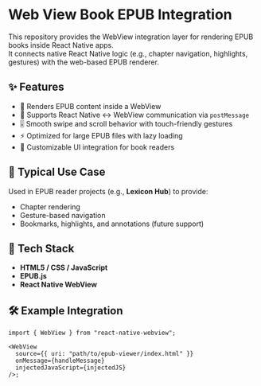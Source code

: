 # Web View Book EPUB Integration

This repository provides the WebView integration layer for rendering EPUB books inside React Native apps.  
It connects native React Native logic (e.g., chapter navigation, highlights, gestures) with the web-based EPUB renderer.

## ✨ Features

- 📖 Renders EPUB content inside a WebView
- 🔄 Supports React Native ↔ WebView communication via `postMessage`
- 🎚️ Smooth swipe and scroll behavior with touch-friendly gestures
- ⚡ Optimized for large EPUB files with lazy loading
- 🎨 Customizable UI integration for book readers

## 🧩 Typical Use Case

Used in EPUB reader projects (e.g., **Lexicon Hub**) to provide:

- Chapter rendering
- Gesture-based navigation
- Bookmarks, highlights, and annotations (future support)

## 🚀 Tech Stack

- **HTML5 / CSS / JavaScript**
- **EPUB.js**
- **React Native WebView**

## 🛠️ Example Integration

```tsx
import { WebView } from "react-native-webview";

<WebView
  source={{ uri: "path/to/epub-viewer/index.html" }}
  onMessage={handleMessage}
  injectedJavaScript={injectedJS}
/>;
```
